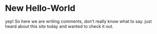 # New Hello-World
yep!
So here we are writing comments, don't really know what to say.
just heard about this site today and wanted to check it out.
